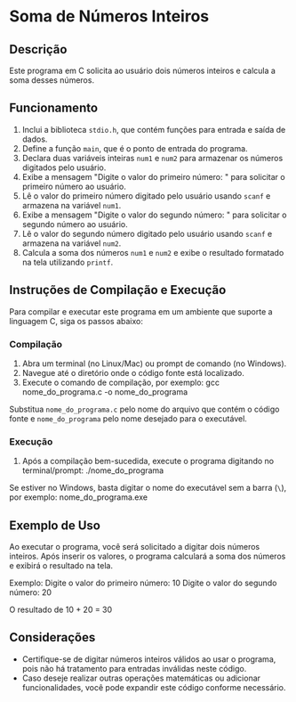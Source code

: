 # Soma de Números Inteiros

## Descrição
Este programa em C solicita ao usuário dois números inteiros e calcula a soma desses números.

## Funcionamento
1. Inclui a biblioteca `stdio.h`, que contém funções para entrada e saída de dados.
2. Define a função `main`, que é o ponto de entrada do programa.
3. Declara duas variáveis inteiras `num1` e `num2` para armazenar os números digitados pelo usuário.
4. Exibe a mensagem "Digite o valor do primeiro número: " para solicitar o primeiro número ao usuário.
5. Lê o valor do primeiro número digitado pelo usuário usando `scanf` e armazena na variável `num1`.
6. Exibe a mensagem "Digite o valor do segundo número: " para solicitar o segundo número ao usuário.
7. Lê o valor do segundo número digitado pelo usuário usando `scanf` e armazena na variável `num2`.
8. Calcula a soma dos números `num1` e `num2` e exibe o resultado formatado na tela utilizando `printf`.

## Instruções de Compilação e Execução
Para compilar e executar este programa em um ambiente que suporte a linguagem C, siga os passos abaixo:

### Compilação
1. Abra um terminal (no Linux/Mac) ou prompt de comando (no Windows).
2. Navegue até o diretório onde o código fonte está localizado.
3. Execute o comando de compilação, por exemplo:
gcc nome_do_programa.c -o nome_do_programa

Substitua `nome_do_programa.c` pelo nome do arquivo que contém o código fonte e `nome_do_programa` pelo nome desejado para o executável.

### Execução
1. Após a compilação bem-sucedida, execute o programa digitando no terminal/prompt:
./nome_do_programa

Se estiver no Windows, basta digitar o nome do executável sem a barra (`\`), por exemplo:
nome_do_programa.exe

## Exemplo de Uso
Ao executar o programa, você será solicitado a digitar dois números inteiros. Após inserir os valores, o programa calculará a soma dos números e exibirá o resultado na tela.

Exemplo:
Digite o valor do primeiro número: 10
Digite o valor do segundo número: 20

O resultado de 10 + 20 = 30

## Considerações
- Certifique-se de digitar números inteiros válidos ao usar o programa, pois não há tratamento para entradas inválidas neste código.
- Caso deseje realizar outras operações matemáticas ou adicionar funcionalidades, você pode expandir este código conforme necessário.
